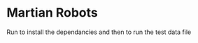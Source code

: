 Martian Robots
==============

Run <bundle> to install the dependancies and then <ruby run.rb> to run the test data file
